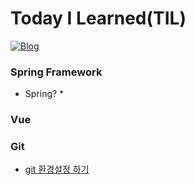 # Today I Learned(TIL)
[![Blog](https://img.shields.io/badge/Blog-jmlee9707.tistory-blueviolet.svg)](https://jmlee9707.tistory.com/)

### Spring Framework
* Spring?
    * 


### Vue

### Git
* [git 환경설정 하기](https://github.com/jmlee9707/TIL/blob/main/Git/01.%EA%B9%83_%ED%99%98%EA%B2%BD%EC%84%A4%EC%A0%95%ED%95%98%EA%B8%B0.md)

